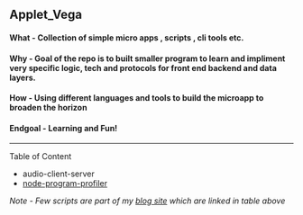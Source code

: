 ## Applet_Vega


#### **What** - Collection of simple micro apps , scripts , cli tools etc. 

#### **Why** - Goal of the repo is to built smaller program to learn and impliment very specific logic, tech and protocols for front end backend and data layers. 

#### **How** - Using different languages and tools to build the microapp to broaden the horizon 

#### **Endgoal** -  Learning and Fun!

---

 Table of Content 
 - audio-client-server
 - [node-program-profiler](https://printf-scanf.pages.dev/posts/nodejsprofiling/)

 *Note - Few scripts are part of my [blog site](https://printf-scanf.pages.dev/) which are linked in table above*
